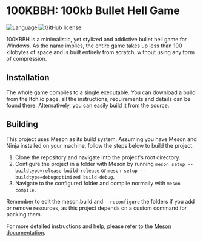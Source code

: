 # 100KBBH: 100kb Bullet Hell Game


![Language](https://img.shields.io/badge/language-C++%2017-9B599A.svg?style=flat-square)
![GitHub license](https://img.shields.io/github/license/EterDelta/100KBBH.svg?style=flat-square)

100KBBH is a minimalistic, yet stylized and addictive bullet hell game for Windows. As the name implies, the entire game takes up less than 100 kilobytes of space and is built entirely from scratch, without using any form of compression.

## Installation
The whole game compiles to a single executable. You can download a build from the Itch.io page, all the instructions, requirements and details can be found there. Alternatively, you can easily build it from the source.

## Building
This project uses Meson as its build system. Assuming you have Meson and Ninja installed on your machine, follow the steps below to build the project:

1. Clone the repository and navigate into the project's root directory.
2. Configure the project in a folder with Meson by running `meson setup --buildtype=release build-release` or `meson setup --buildtype=debugoptimized build-debug`.
3. Navigate to the configured folder and compile normally with `meson compile`.

Remember to edit the meson.build and `--reconfigure` the folders if you add or remove resources, as this project depends on a custom command for packing them.

For more detailed instructions and help, please refer to the [Meson documentation](https://mesonbuild.com/).